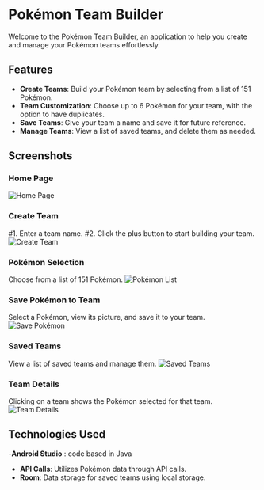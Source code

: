 # Pokémon Team Builder

Welcome to the Pokémon Team Builder, an application to help you create and manage your Pokémon teams effortlessly.

## Features

- **Create Teams**: Build your Pokémon team by selecting from a list of 151 Pokémon.
- **Team Customization**: Choose up to 6 Pokémon for your team, with the option to have duplicates.
- **Save Teams**: Give your team a name and save it for future reference.
- **Manage Teams**: View a list of saved teams, and delete them as needed.

## Screenshots

### Home Page
![Home Page](https://github.com/Junsiwoo45/Pokemon-Team-Builder/assets/97806331/7529e473-6ab7-4c0e-940d-3d65c5e44884)

### Create Team
#1. Enter a team name.
#2. Click the plus button to start building your team.
![Create Team](https://github.com/Junsiwoo45/Pokemon-Team-Builder/assets/97806331/fb0af899-4dec-4209-83ef-14f161d743ec)

### Pokémon Selection
Choose from a list of 151 Pokémon.
![Pokémon List](https://github.com/Junsiwoo45/Pokemon-Team-Builder/assets/97806331/61b7ff76-64fc-4cbf-ac54-6b0edede39e8)

### Save Pokémon to Team
Select a Pokémon, view its picture, and save it to your team.
![Save Pokémon](https://github.com/Junsiwoo45/Pokemon-Team-Builder/assets/97806331/d3a0a6d4-09fd-4cc9-9d9d-25f53f88a599)

### Saved Teams
View a list of saved teams and manage them.
![Saved Teams](https://github.com/Junsiwoo45/Pokemon-Team-Builder/assets/97806331/c7bdb30a-8b85-4ee5-8a28-852b3e30480d)

### Team Details
Clicking on a team shows the Pokémon selected for that team.
![Team Details](https://github.com/Junsiwoo45/Pokemon-Team-Builder/assets/97806331/0d3634b9-ecee-438a-a4fc-4a1be1a4abf9)

## Technologies Used

-**Android Studio** : code based in Java
- **API Calls**: Utilizes Pokémon data through API calls.
- **Room**: Data storage for saved teams using local storage.



